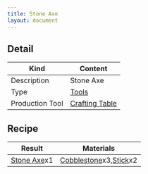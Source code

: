 ```yaml
---
title: Stone Axe
layout: document
---
```

## Detail

|Kind|Content|
|---|---|
|Description|Stone Axe|
|Type|[Tools](Tools)|
|Production Tool|[Crafting Table](Crafting_Table)|

## Recipe

|Result|Materials|
|---|---|
|[Stone Axe](Stone_Axe)x1|[Cobblestone](Cobblestone)x3,[Stick](Stick)x2|

